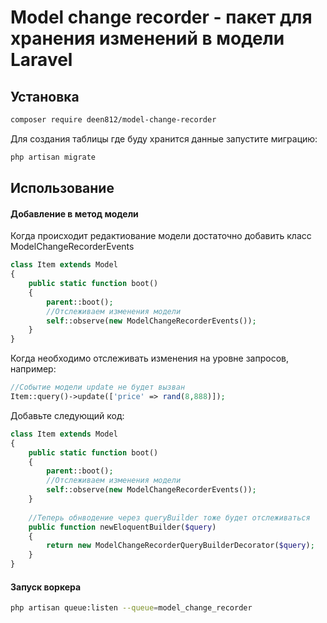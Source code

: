 Model change recorder - пакет для хранения изменений в модели Laravel
===============

## Установка

```bash
composer require deen812/model-change-recorder
```

Для создания таблицы где буду хранится данные запустите миграцию:

```bash
php artisan migrate
```

## Использование

#### Добавление в метод модели

Когда происходит редактиование модели достаточно добавить класс ModelChangeRecorderEvents

```php
class Item extends Model
{
    public static function boot()
    {
        parent::boot();
        //Отслеживаем изменения модели
        self::observe(new ModelChangeRecorderEvents());
    }
}
```

Когда необходимо отслеживать изменения на уровне запросов, например:

```php
//Событие модели update не будет вызван
Item::query()->update(['price' => rand(8,888)]);
```

Добавьте следующий код:

```php
class Item extends Model
{
    public static function boot()
    {
        parent::boot();
        //Отслеживаем изменения модели
        self::observe(new ModelChangeRecorderEvents());
    }
    
    //Теперь обнводение через queryBuilder тоже будет отслеживаться
    public function newEloquentBuilder($query)
    {
        return new ModelChangeRecorderQueryBuilderDecorator($query);
    }
}
```

#### Запуск воркера

```bash
php artisan queue:listen --queue=model_change_recorder
```